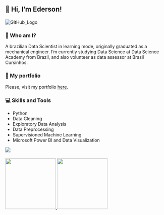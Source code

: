 ## 👋 **Hi, I’m Ederson!**
####
![GitHub_Logo](data_has_better.jpg)

### 👀 Who am I?

A brazilian Data Scientist in learning mode, originally graduated as a mechanical engineer.
I’m currently studying Data Science at Data Science Academy from Brazil, and also volunteer as data assessor at Brasil Cursinhos.

### 🥇 My portfolio

Please, visit my portfolio [here](https://moraes-ederson.github.io/portfolio_projetos/).

### 💻 Skills and Tools

- Python
- Data Cleaning
- Exploratory Data Analysis 
- Data Preprocessing
- Supervisioned Machine Learning
- Microsoft Power BI and Data Visualization

<div> 
  <a href="https://www.linkedin.com/in/ederson-moraes" target="_blank"><img src="https://img.shields.io/badge/-LinkedIn-%230077B5?style=for-the-  badge&logo=linkedin&logoColor=white" target="_blank"></a> 
</div>

####
 <div>
  <a href="https://github.com/rafaelgfelippe">
  <img height="160em" src="https://github-readme-stats.vercel.app/api?username=rafaelgfelippe&show_icons=true&theme=dracula&include_all_commits=true&count_private=true"/>
  <img height="160em" src="https://github-readme-stats.vercel.app/api/top-langs/?username=rafaelgfelippe&layout=compact&langs_count=7&theme=dracula"/>
 </div>
